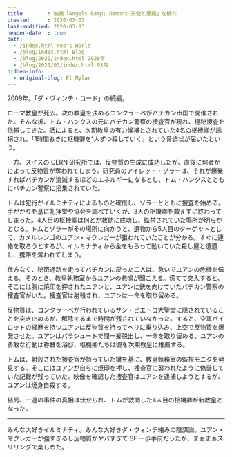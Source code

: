 ```yaml
---
title        : 映画「Angels &amp; Demons 天使と悪魔」を観た
created      : 2020-03-03
last-modified: 2020-03-03
header-date  : true
path:
  - /index.html Neo's World
  - /blog/index.html Blog
  - /blog/2020/index.html 2020年
  - /blog/2020/03/index.html 03月
hidden-info:
  - original-blog: El Mylar
---
```


2009年。「ダ・ヴィンチ・コード」の続編。

ローマ教皇が死去。次の教皇を決めるコンクラーベがバチカン市国で開催された。そんな折、トム・ハンクスの元にバチカン警察の捜査官が現れ、極秘捜査を依頼してきた。話によると、次期教皇の有力候補とされていた4名の枢機卿が誘拐され、「1時間おきに枢機卿を1人ずつ殺していく」という脅迫状が届いたという。

一方、スイスの CERN 研究所では、反物質の生成に成功したが、直後に何者かによって反物質が奪われてしまう。研究員のアイレット・ゾラーは、それが爆発すればバチカンが消滅するほどのエネルギーになるとし、トム・ハンクスとともにバチカン警察に招集されていた。

トムは犯行がイルミナティによるものと確信し、ゾラーとともに捜査を始める。手がかりを基に礼拝堂や協会を調べていくが、3人の枢機卿を救えずに終わってしまった。4人目の枢機卿は何とか救助に成功し、監禁されていた場所が明らかとなる。トムとゾラーがその場所に向かうと、遺物から5人目のターゲットとして、カメルレンゴのユアン・マクレガーが狙われていたことが分かる。すぐに連絡を取ろうとするが、イルミナティから金をもらって動いていた殺し屋と遭遇し、携帯を奪われてしまう。

仕方なく、秘密通路を走ってバチカンに戻った二人は、急いでユアンの危機を伝える。そのとき、教皇執務室からユアンの悲鳴が聞こえる。慌てて突入すると、そこには胸に焼印を押されたユアンと、ユアンに銃を向けていたバチカン警察の捜査官がいた。捜査官は射殺され、ユアンは一命を取り留める。

反物質は、コンクラーベが行われているサン・ピエトロ大聖堂に隠されていることを突き止めるが、解除するまで時間が残されていなかった。すると、空軍パイロットの経歴を持つユアンは反物質を持ってヘリに乗り込み、上空で反物質を爆発させた。ユアンはパラシュートで間一髪脱出し、一命を取り留める。ユアンの勇敢な行動は称賛を浴び、枢機卿たちは彼を次期教皇に推薦する。

トムは、射殺された捜査官が持っていた鍵を基に、教皇執務室の監視モニタを発見する。そこにはユアンが自らに焼印を押し、捜査官に襲われたように偽装していた記録が残っていた。映像を確認した捜査官はユアンを逮捕しようとするが、ユアンは焼身自殺する。

結局、一連の事件の真相は伏せられ、トムが救助した4人目の枢機卿が新教皇となった。

---

みんな大好きイルミナティ。みんな大好きダ・ヴィンチ絡みの陰謀論。ユアン・マクレガーが強すぎるし反物質がヤバすぎて SF 一歩手前だったが、まぁまぁスリリングで楽しめた。

